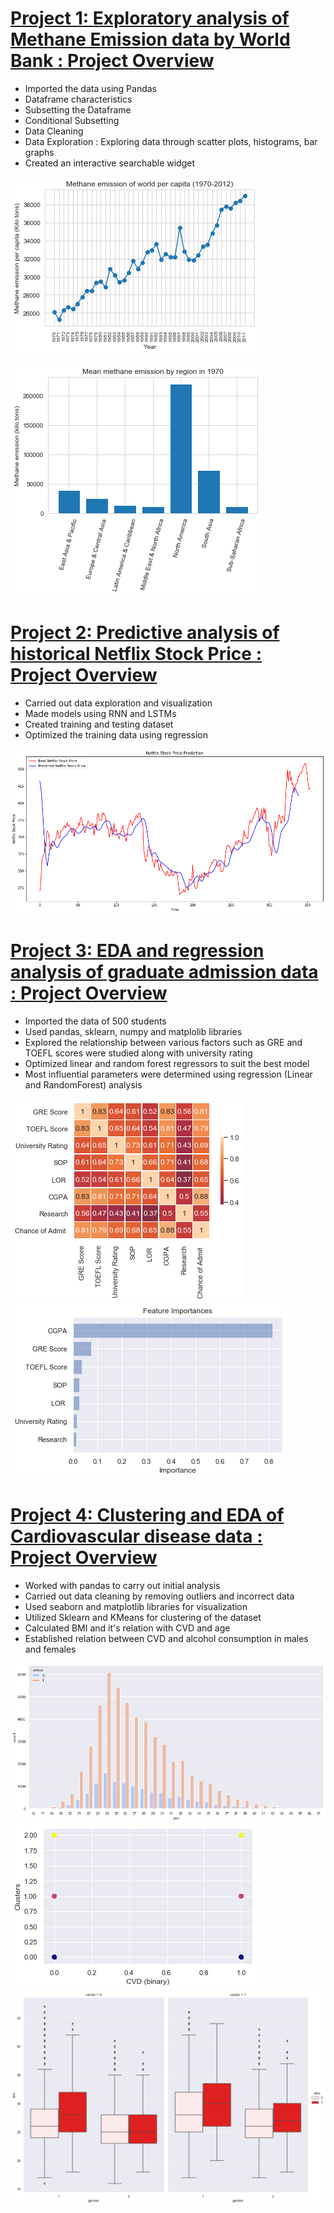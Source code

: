 
# [Project 1: Exploratory analysis of Methane Emission data by World Bank : Project Overview](https://github.com/Nitish950/Methane-Emission-EDA)

* Imported the data using Pandas
* Dataframe characteristics
* Subsetting the Dataframe
* Conditional Subsetting
* Data Cleaning
* Data Exploration : Exploring data through scatter plots, histograms, bar graphs
* Created an interactive searchable widget

![](images/methane%20emission%20per%20capita%201.png)

![](images/methane%20emission%20by%20region.png)

# [Project 2: Predictive analysis of historical Netflix Stock Price : Project Overview](https://github.com/Nitish950/Predictive-analysis-of-Netflix-stock-data)

* Carried out  data exploration and visualization
* Made models using RNN and LSTMs 
* Created training and testing dataset
* Optimized the training data using regression

![](images/netflix%20real%20vs%20predicted.png)

# [Project 3: EDA and regression analysis of graduate admission data : Project Overview](https://github.com/Nitish950/EDA-and-regression-analysis-of-admission-data)

* Imported the data of 500 students
* Used pandas, sklearn, numpy and matplolib libraries
* Explored the relationship between various factors such as GRE and TOEFL scores were studied along with university rating
* Optimized linear and random forest regressors to suit the best model
* Most influential parameters were determined using regression (Linear and RandomForest) analysis

![](images/Correlation%20of%20scores.png)
![](images/outcome%20of%20admission%20data.png)

# [Project 4: Clustering and EDA of Cardiovascular disease data : Project Overview](https://github.com/Nitish950/Clustering-and-EDA-of-Cardiovascular-Disease-)

* Worked with pandas to carry out initial analysis
* Carried out data cleaning by removing outliers and incorrect data
* Used seaborn and matplotlib libraries for visualization
* Utilized Sklearn and KMeans for clustering of the dataset
* Calculated BMI and it's relation with CVD and age
* Established relation between CVD and alcohol consumption in males and females

![](images/bmi.png)
![](images/Clusters.png)
![](images/Alcohol%20intake%20and%20cvd.png)




